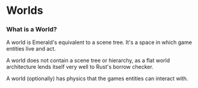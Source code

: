# Worlds

### What is a World?
A world is Emerald's equivalent to a scene tree.
It's a space in which game entities live and act.

A world does not contain a scene tree or hierarchy,
as a flat world architecture lends
itself very well to Rust's borrow checker.

A world (optionally) has physics that the games entities can interact with.